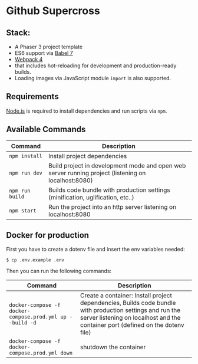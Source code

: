 # Github Supercross

## Stack:
- A Phaser 3 project template
- ES6 support via [Babel 7](https://babeljs.io/)
- [Webpack 4](https://webpack.js.org/)
- that includes hot-reloading for development and production-ready builds.
- Loading images via JavaScript module `import` is also supported.

## Requirements

[Node.js](https://nodejs.org) is required to install dependencies and run scripts via `npm`.

## Available Commands

| Command | Description |
|---------|-------------|
| `npm install` | Install project dependencies |
| `npm run dev` | Build project in development mode and open web server running project (listening on localhost:8080) |
| `npm run build` | Builds code bundle with production settings (minification, uglification, etc..) |
| `npm start` | Run the project into an http server listening on localhost:8080 |

## Docker for production

First you have to create a dotenv file and insert the env variables needed:
```
$ cp .env.example .env
```
Then you can run the following commands:

| Command | Description |
|---------|-------------|
| `docker-compose -f docker-compose.prod.yml up --build -d` | Create a container: Install project dependencies, Builds code bundle with production settings and run the server listening on localhost and the container port (defined on the dotenv file)  |
| `docker-compose -f docker-compose.prod.yml down` | shutdown the container  |